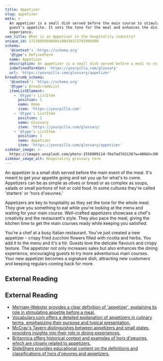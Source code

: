 ```yaml
---
title: Appetizer
slug: appetizer
meta: >
  An appetizer is a small dish served before the main course to stimulate the
  guest's appetite. It sets the tone for the meal and enhances the dining
  experience.
seo_title: What is an Appetizer in the hospitality industry?
unique_id: 1723805950880x198439372791999300
schema:
  '@context': 'https://schema.org'
  '@type': DefinedTerm
  name: Appetizer
  description: An appetizer is a small dish served before a meal to stimulate the appetite.
  inDefinedTermSet: 'https://yourpilla.com/glossary'
  url: 'https://yourpilla.com/glossary/appetizer'
breadcrumb_schema:
  '@context': 'https://schema.org'
  '@type': BreadcrumbList
  itemListElement:
    - '@type': ListItem
      position: 1
      name: Home
      item: 'https://yourpilla.com'
    - '@type': ListItem
      position: 2
      name: Glossary
      item: 'https://yourpilla.com/glossary'
    - '@type': ListItem
      position: 3
      name: Appetizer
      item: 'https://yourpilla.com/glossary/appetizer'
sidebar_image: >-
  https://images.unsplash.com/photo-1556909114-f6e7ad7d3136?w=400&h=300&fit=crop&auto=format
sidebar_image_alt: Hospitality glossary term
---
```


An appetizer is a small dish served before the main event of the meal. It's meant to get your appetite going and set you up for what's to come. Appetizers can be as simple as olives or bread or as complex as soups, salads or small portions of hot or cold food. In some cultures they're called 'starters' or 'hors d'oeuvres.'

Appetizers are key to hospitality as they set the tone for the whole meal. They give you something to eat while you're looking at the menu and waiting for your main course. Well-crafted appetizers showcase a chef's creativity and the restaurant's style. They also pace the meal, giving the kitchen time to get the main courses ready while keeping you satisfied.

You're a chef at a busy Italian restaurant. You've just created a new appetizer - crispy fried zucchini flowers filled with ricotta and herbs. You add it to the menu and it's a hit. Guests love the delicate flavours and crispy texture. The appetizer not only increases sales but also enhances the dining experience, encouraging guests to try more adventurous main courses. Your new appetizer becomes a signature dish, attracting new customers and keeping regulars coming back for more.

## External Reading



## External Reading

*   [Merriam-Webster provides a clear definition of 'appetizer', explaining its role in stimulating appetite before a meal.](https://www.merriam-webster.com/dictionary/appetizer#:~:text=1,stimulates%20a%20desire%20for%20more)
*   [Vocabulary.com offers a detailed explanation of appetizers in culinary terms, emphasizing their purpose and typical presentation.](https://www.vocabulary.com/dictionary/appetizer#:~:text=An%20appetizer%20is%20part%20of,often%20shared%20by%20several%20people.)
*   [McCray's Tavern distinguishes between appetizers and small plates, providing insights into their role in dining experiences.](https://www.mccraystavern.com/appetizers-vs-small-plates#:~:text=Appetizers%20and%20starters%20essentially%20mean,you%20ready%20for%20a%20meal.)
*   [Britannica offers historical context and examples of hors d'oeuvres, which are closely related to appetizers.](https://www.britannica.com/topic/hors-doeuvre-food)
*   [SlideShare provides educational content on the definitions and classifications of hors d'oeuvres and appetizers.](https://www.slideshare.net/slideshow/chapter-6-hors-doeuvres-and-appetizers/37565852)
